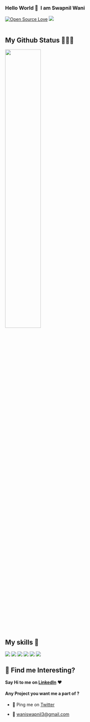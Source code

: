 ### Hello World 👋 &nbsp;I am Swapnil Wani

[![Open Source Love](https://badges.frapsoft.com/os/v2/open-source.svg?v=103)](https://github.com/swapnilwani3) [![](https://cdn.rawgit.com/sindresorhus/awesome/d7305f38d29fed78fa85652e3a63e154dd8e8829/media/badge.svg)](https://github.com/swapnilwani3)
<br> <br>

##  My Github Status 👩🏻‍💻
 <img width="48%" src="https://github-readme-streak-stats.herokuapp.com/?user=swapnilwani3" />

## My skills 🚀

![](https://img.shields.io/badge/HTML5-E34F26?style=for-the-badge&logo=html5&logoColor=white)
![](https://img.shields.io/badge/JavaScript-F7DF1E?style=for-the-badge&logo=javascript&logoColor=black)
![](https://img.shields.io/badge/CSS3-1572B6?style=for-the-badge&logo=css3&logoColor=white)
![](https://img.shields.io/badge/Markdown-000000?style=for-the-badge&logo=markdown&logoColor=white)
![](https://img.shields.io/badge/React-20232A?style=for-the-badge&logo=react&logoColor=61DAFB)
![](https://img.shields.io/badge/Bootstrap-563D7C?style=for-the-badge&logo=bootstrap&logoColor=white)


## :dart: Find me Interesting? 
**Say Hi to me on [LinkedIn](https://www.linkedin.com/in/swapnil-wani-14797216b/)** :heart: 


#### Any Project you want me a part of ?

 - 👀 Ping me on [Twitter](https://twitter.com/Swapnil39877033)

 - 💌 [waniswapnil3@gmail.com](mailto:waniswapnil3@gmail.com)







<!--
**swapnilwani3/swapnilwani3** is a ✨ _special_ ✨ repository because its `README.md` (this file) appears on your GitHub profile.
### 👨 All about me:
Here are some ideas to get you started:

- 🔭 I’m currently working on ...
- 🌱 I’m currently learning ...
- 👯 I’m looking to collaborate on ...
- 🤔 I’m looking for help with ...
- 💬 Ask me about ...
- 📫 How to reach me: ...
- 😄 Pronouns: ...
- ⚡ Fun fact: ...
-->
